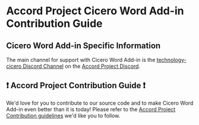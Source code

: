 # Accord Project Cicero Word Add-in Contribution Guide

## Cicero Word Add-in Specific Information

The main channel for support with Cicero Word Add-in is the [technology-cicero Discord Channel][apaddindiscord] on the [Accord Project Discord][apdiscord].

[apcontribute]: https://github.com/accordproject/techdocs/blob/master/CONTRIBUTING.md
[apdiscord]: https://discord.gg/Zm99SKhhtA
[apaddindiscord]: https://discord.com/channels/874841541787656263/874874375650832384

## ❗ Accord Project Contribution Guide ❗

We'd love for you to contribute to our source code and to make Cicero Word Add-in even better than it is today! Please refer to the [Accord Project Contribution guidelines][apcontribute] we'd like you to follow.